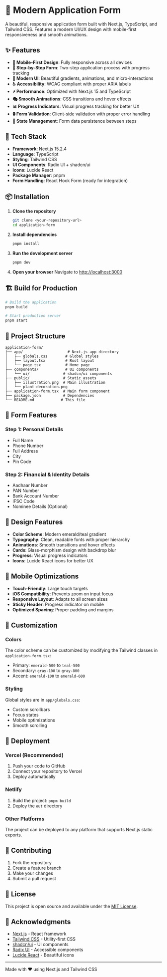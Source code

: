 # 🎨 Modern Application Form

A beautiful, responsive application form built with Next.js, TypeScript, and Tailwind CSS. Features a modern UI/UX design with mobile-first responsiveness and smooth animations.

## ✨ Features

- **📱 Mobile-First Design**: Fully responsive across all devices
- **🎯 Step-by-Step Form**: Two-step application process with progress tracking
- **🎨 Modern UI**: Beautiful gradients, animations, and micro-interactions
- **♿ Accessibility**: WCAG compliant with proper ARIA labels
- **⚡ Performance**: Optimized with Next.js 15 and TypeScript
- **🎭 Smooth Animations**: CSS transitions and hover effects
- **📊 Progress Indicators**: Visual progress tracking for better UX
- **🔒 Form Validation**: Client-side validation with proper error handling
- **💾 State Management**: Form data persistence between steps

## 🚀 Tech Stack

- **Framework**: Next.js 15.2.4
- **Language**: TypeScript
- **Styling**: Tailwind CSS
- **UI Components**: Radix UI + shadcn/ui
- **Icons**: Lucide React
- **Package Manager**: pnpm
- **Form Handling**: React Hook Form (ready for integration)

## 📦 Installation

1. **Clone the repository**
   ```bash
   git clone <your-repository-url>
   cd application-form
   ```

2. **Install dependencies**
   ```bash
   pnpm install
   ```

3. **Run the development server**
   ```bash
   pnpm dev
   ```

4. **Open your browser**
   Navigate to [http://localhost:3000](http://localhost:3000)

## 🏗️ Build for Production

```bash
# Build the application
pnpm build

# Start production server
pnpm start
```

## 📁 Project Structure

```
application-form/
├── app/                    # Next.js app directory
│   ├── globals.css        # Global styles
│   ├── layout.tsx         # Root layout
│   └── page.tsx           # Home page
├── components/            # UI components
│   └── ui/               # shadcn/ui components
├── public/               # Static assets
│   ├── illustration.png  # Main illustration
│   └── plant-decoration.png
├── application-form.tsx  # Main form component
├── package.json          # Dependencies
└── README.md            # This file
```

## 🎯 Form Features

### Step 1: Personal Details
- Full Name
- Phone Number
- Full Address
- City
- Pin Code

### Step 2: Financial & Identity Details
- Aadhaar Number
- PAN Number
- Bank Account Number
- IFSC Code
- Nominee Details (Optional)

## 🎨 Design Features

- **Color Scheme**: Modern emerald/teal gradient
- **Typography**: Clean, readable fonts with proper hierarchy
- **Animations**: Smooth transitions and hover effects
- **Cards**: Glass-morphism design with backdrop blur
- **Progress**: Visual progress indicators
- **Icons**: Lucide React icons for better UX

## 📱 Mobile Optimizations

- **Touch-Friendly**: Large touch targets
- **iOS Compatibility**: Prevents zoom on input focus
- **Responsive Layout**: Adapts to all screen sizes
- **Sticky Header**: Progress indicator on mobile
- **Optimized Spacing**: Proper padding and margins

## 🔧 Customization

### Colors
The color scheme can be customized by modifying the Tailwind classes in `application-form.tsx`:
- Primary: `emerald-500` to `teal-500`
- Secondary: `gray-100` to `gray-800`
- Accent: `emerald-100` to `emerald-600`

### Styling
Global styles are in `app/globals.css`:
- Custom scrollbars
- Focus states
- Mobile optimizations
- Smooth scrolling

## 🚀 Deployment

### Vercel (Recommended)
1. Push your code to GitHub
2. Connect your repository to Vercel
3. Deploy automatically

### Netlify
1. Build the project: `pnpm build`
2. Deploy the `out` directory

### Other Platforms
The project can be deployed to any platform that supports Next.js static exports.

## 🤝 Contributing

1. Fork the repository
2. Create a feature branch
3. Make your changes
4. Submit a pull request

## 📄 License

This project is open source and available under the [MIT License](LICENSE).

## 🙏 Acknowledgments

- [Next.js](https://nextjs.org/) - React framework
- [Tailwind CSS](https://tailwindcss.com/) - Utility-first CSS
- [shadcn/ui](https://ui.shadcn.com/) - UI components
- [Radix UI](https://www.radix-ui.com/) - Accessible components
- [Lucide React](https://lucide.dev/) - Beautiful icons

---

Made with ❤️ using Next.js and Tailwind CSS
